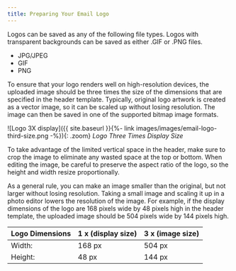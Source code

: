 ```yaml
---
title: Preparing Your Email Logo
---
```


Logos can be saved as any of the following file types. Logos with transparent backgrounds can be saved as either .GIF or .PNG files.

- JPG/JPEG
- GIF
- PNG

To ensure that your logo renders well on high-resolution devices, the uploaded image should be three times the size of the dimensions that are specified in the header template. Typically, original logo artwork is created as a vector image, so it can be scaled up without losing resolution. The image can then be saved in one of the supported bitmap image formats.

![Logo 3X display]({{ site.baseurl }}{%- link images/images/email-logo-third-size.png -%}){: .zoom}
_Logo Three Times Display Size_

To take advantage of the limited vertical space in the header, make sure to crop the image to eliminate any wasted space at the top or bottom. When editing the image, be careful to preserve the aspect ratio of the logo, so the height and width resize proportionally.

As a general rule, you can make an image smaller than the original, but not larger without losing resolution. Taking a small image and scaling it up in a photo editor lowers the resolution of the image. For example, if the display dimensions of the logo are 168 pixels wide by 48 pixels high in the header template, the uploaded image should be 504 pixels wide by 144 pixels high.

| Logo Dimensions | 1 x (display size) | 3 x (image size) |
|----------|----|----|
| Width: | 168 px | 504 px |
| Height: | 48 px | 144 px |
